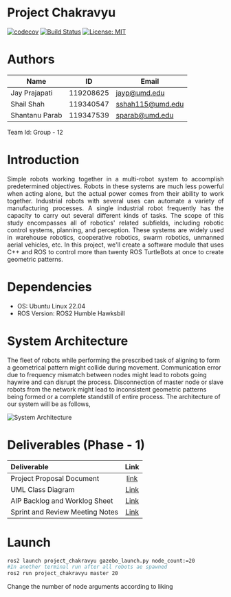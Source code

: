 # Project Chakravyu

[![codecov](https://codecov.io/gh/jayprajapati009/project_chakravyu/branch/main/graph/badge.svg?token=0C30FZ9SC6)](https://codecov.io/gh/jayprajapati009/project_chakravyu)
[![Build Status](https://github.com/jayprajapati009/project_chakravyu/actions/workflows/build_and_coveralls.yml/badge.svg)](https://github.com/ayprajapati009/project_chakravyu/actions/workflows/build_and_coveralls.yml)
[![License: MIT](https://img.shields.io/badge/License-MIT-blue.svg)](https://opensource.org/licenses/MIT)

# Authors

|Name|ID|Email|
|---|---|---|
|Jay Prajapati|119208625|jayp@umd.edu|
|Shail Shah|119340547|sshah115@umd.edu|
|Shantanu Parab|119347539|sparab@umd.edu|

Team Id: Group - 12

# Introduction

<div style="text-align: justify">
Simple robots working together in a multi-robot system to accomplish predetermined objectives. Robots in these systems are much less powerful when acting alone, but the actual power comes from their ability to work together. Industrial robots with several uses can automate a variety of manufacturing processes. A single industrial robot frequently has the capacity to carry out several different kinds of tasks. The scope of this study encompasses all of robotics' related subfields, including robotic control systems, planning, and perception. These systems are widely used in warehouse robotics, cooperative robotics, swarm robotics, unmanned aerial vehicles, etc. In this project, we'll create a software module that uses C++ and ROS to control more than twenty ROS TurtleBots at once to create geometric patterns.
</div>

# Dependencies

- OS: Ubuntu Linux 22.04
- ROS Version: ROS2 Humble Hawksbill

# System Architecture

The fleet of robots while performing the prescribed task of aligning to form a geometrical pattern might collide during movement. Communication error due to frequency mismatch between nodes might lead to robots going haywire and can disrupt the process. Disconnection of master node or slave robots from the network might lead to inconsistent geometric patterns being formed or a complete standstill of entire process. The architecture of our system will be as follows,


![System Architecture](https://github.com/jayprajapati009/project_chakravyu/blob/iteration_1/documents/proposed_system_architecture.png)

# Deliverables (Phase - 1)

|Deliverable|Link|
|:---|:---:|
|Project Proposal Document|[link](https://github.com/jayprajapati009/project_chakravyu/blob/iteration_1/documents/Project_Chakravyu_Proposal.pdf)|
|UML Class Diagram|[Link](https://github.com/jayprajapati009/project_chakravyu/blob/iteration_1/UML/initial/class_diagram.png)|
|AIP Backlog and Worklog Sheet|[Link](https://docs.google.com/spreadsheets/d/1fCrZ5zCcu7wbSNEzoXJNjJSVYKHJ8yOg8b6y1aFy0Is/edit?usp=sharing)|
|Sprint and Review Meeting Notes|[Link](https://docs.google.com/document/d/1zADA51S8-DCuGPjZB7dvrBzD6DiS--uvvF-nh4I-Mvw/edit?usp=sharing)|

# Launch
```bash
ros2 launch project_chakravyu gazebo_launch.py node_count:=20
#In another terminal run after all robots ae spawned
ros2 run project_chakravyu master 20
```
Change the number of node arguments according to liking




